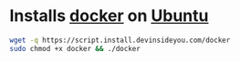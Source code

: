 # Installs [docker](https://www.docker.com/) on [Ubuntu](https://www.ubuntu.com/)

```bash
wget -q https://script.install.devinsideyou.com/docker
sudo chmod +x docker && ./docker
```
